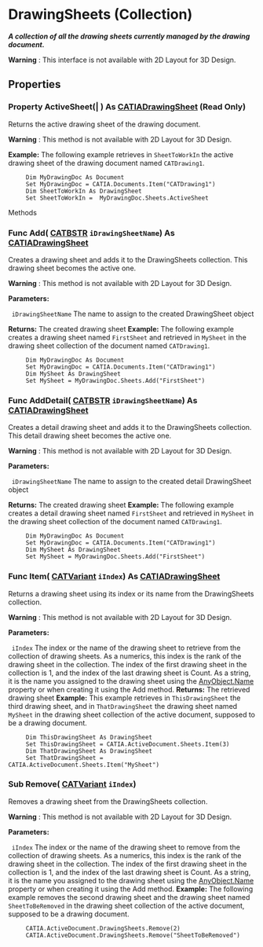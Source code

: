# DrawingSheets (Collection)

**_A collection of all the drawing sheets currently managed by the drawing document._**

**Warning** : This interface is not available with 2D Layout for 3D Design.

## Properties

### Property **ActiveSheet**(| ) As [CATIADrawingSheet](../DraftingInterfaces/interface_DrawingSheet_30816.md) (Read Only)

   Returns the active drawing sheet of the drawing document.

**Warning** : This method is not available with 2D Layout for 3D Design.

**Example:**      The following example retrieves in `SheetToWorkIn` the active drawing sheet of the drawing document named `CATDrawing1`.

```VBScript
     Dim MyDrawingDoc As Document
     Set MyDrawingDoc = CATIA.Documents.Item("CATDrawing1")
     Dim SheetToWorkIn As DrawingSheet
     Set SheetToWorkIn =  MyDrawingDoc.Sheets.ActiveSheet

```

Methods

### Func **Add**( [CATBSTR](../System/typedef_CATBSTR_8129.md)  `iDrawingSheetName`) As [CATIADrawingSheet](../DraftingInterfaces/interface_DrawingSheet_30816.md)

   Creates a drawing sheet and adds it to the DrawingSheets collection. This drawing sheet becomes the active one.

**Warning** : This method is not available with 2D Layout for 3D Design.

**Parameters:**

` iDrawingSheetName`      The name to assign to the created DrawingSheet object

**Returns:**      The created drawing sheet  **Example:**      The following example creates a drawing sheet named `FirstSheet` and retrieved in `MySheet` in the drawing sheet collection of the document named `CATDrawing1`.

```VBScript
     Dim MyDrawingDoc As Document
     Set MyDrawingDoc = CATIA.Documents.Item("CATDrawing1")
     Dim MySheet As DrawingSheet
     Set MySheet = MyDrawingDoc.Sheets.Add("FirstSheet")

```

### Func **AddDetail**( [CATBSTR](../System/typedef_CATBSTR_8129.md)  `iDrawingSheetName`) As [CATIADrawingSheet](../DraftingInterfaces/interface_DrawingSheet_30816.md)

   Creates a detail drawing sheet and adds it to the DrawingSheets collection. This detail drawing sheet becomes the active one.

**Warning** : This method is not available with 2D Layout for 3D Design.

**Parameters:**

` iDrawingSheetName`      The name to assign to the created detail DrawingSheet object

**Returns:**      The created drawing sheet  **Example:**      The following example creates a detail drawing sheet named `FirstSheet` and retrieved in `MySheet` in the drawing sheet collection of the document named `CATDrawing1`.

```VBScript
     Dim MyDrawingDoc As Document
     Set MyDrawingDoc = CATIA.Documents.Item("CATDrawing1")
     Dim MySheet As DrawingSheet
     Set MySheet = MyDrawingDoc.Sheets.Add("FirstSheet")

```

### Func **Item**( [CATVariant](../System/typedef_CATVariant_20656.md)  `iIndex`) As [CATIADrawingSheet](../DraftingInterfaces/interface_DrawingSheet_30816.md)

   Returns a drawing sheet using its index or its name from the DrawingSheets collection.

**Warning** : This method is not available with 2D Layout for 3D Design.

**Parameters:**

` iIndex`      The index or the name of the drawing sheet to retrieve from the collection of drawing sheets. As a numerics, this index is the rank of the drawing sheet in the collection. The index of the first drawing sheet in the collection is 1, and the index of the last drawing sheet is Count. As a string, it is the name you assigned to the drawing sheet using the
[AnyObject.Name](../System/interface_AnyObject_17321.htm#Name) property or when creating it using the Add method.  **Returns:**      The retrieved drawing sheet  **Example:**      This example retrieves in `ThisDrawingSheet` the third drawing sheet, and in `ThatDrawingSheet` the drawing sheet named `MySheet` in the drawing sheet collection of the active document, supposed to be a drawing document.

```VBScript
     Dim ThisDrawingSheet As DrawingSheet
     Set ThisDrawingSheet = CATIA.ActiveDocument.Sheets.Item(3)
     Dim ThatDrawingSheet As DrawingSheet
     Set ThatDrawingSheet = CATIA.ActiveDocument.Sheets.Item("MySheet")

```

### Sub **Remove**( [CATVariant](../System/typedef_CATVariant_20656.md)  `iIndex`)

   Removes a drawing sheet from the DrawingSheets collection.

**Warning** : This method is not available with 2D Layout for 3D Design.

**Parameters:**

` iIndex`      The index or the name of the drawing sheet to remove from the collection of drawing sheets. As a numerics, this index is the rank of the drawing sheet in the collection. The index of the first drawing sheet in the collection is 1, and the index of the last drawing sheet is Count. As a string, it is the name you assigned to the drawing sheet using the
[AnyObject.Name](../System/interface_AnyObject_17321.htm#Name) property or when creating it using the Add method.  **Example:**      The following example removes the second drawing sheet and the drawing sheet named `SheetToBeRemoved` in the drawing sheet collection of the active document, supposed to be a drawing document.

```VBScript
     CATIA.ActiveDocument.DrawingSheets.Remove(2)
     CATIA.ActiveDocument.DrawingSheets.Remove("SheetToBeRemoved")

```
